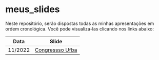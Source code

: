# meus_slides
Neste repositório, serão dispostas todas as minhas apresentações em ordem cronológica. Você pode visualiza-las clicando nos links abaixo:

| Data  | Slide |
| ----- | ------------- |
| 11/2022  | [Congressso Ufba](https://btrzleal.github.io/#1) |
